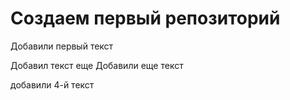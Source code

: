 # Создаем первый репозиторий

Добавили первый текст 

Добавил текст еще 
Добавили еще текст 

добавили 4-й текст 
